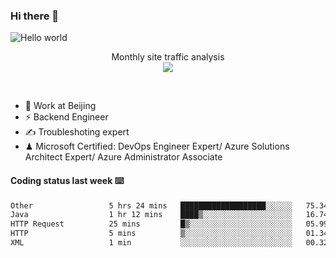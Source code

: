 ### Hi there 👋

<img src="https://raw.githubusercontent.com/sagar-viradiya/sagar-viradiya/master/resources/banner.png" alt="Hello world">
<p align="center"> 
 Monthly site traffic analysis <br/>
  <img src="https://profile-counter.glitch.me/youszoe/count.svg" />
</p>
<br/>

- 🍻 Work at Beijing 
- ⚡ Backend Engineer
- ✍️ Troubleshoting expert
- ♟  Microsoft Certified: DevOps Engineer Expert/ Azure Solutions Architect Expert/ Azure Administrator Associate

#### Coding status last week ⌨️

<!--START_SECTION:waka-->

```txt
Other                 5 hrs 24 mins   ███████████████████░░░░░░   75.34 %
Java                  1 hr 12 mins    ████▒░░░░░░░░░░░░░░░░░░░░   16.74 %
HTTP Request          25 mins         █▒░░░░░░░░░░░░░░░░░░░░░░░   05.99 %
HTTP                  5 mins          ▒░░░░░░░░░░░░░░░░░░░░░░░░   01.34 %
XML                   1 min           ░░░░░░░░░░░░░░░░░░░░░░░░░   00.32 %
```

<!--END_SECTION:waka-->

<br/>
<center><img src="http://ghchart.rshah.org/409ba5/yousazoe" alt="" /></center>


